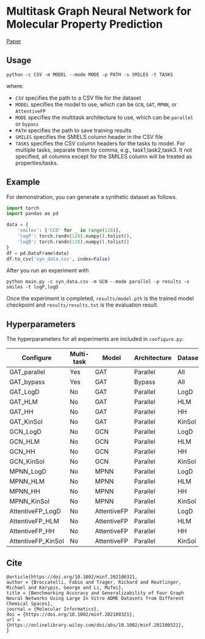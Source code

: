 # Multitask Graph Neural Network for Molecular Property Prediction

[Paper](https://arxiv.org/abs/2111.13964)

## Usage

```
python -c CSV -m MODEL --mode MODE -p PATH -s SMILES -t TASKS
```

where:
- `CSV` specifies the path to a CSV file for the dataset
- `MODEL` specifies the model to use, which can be `GCN`, `GAT`, `MPNN`, or `AttentiveFP`
- `MODE` specifies the multitask architecture to use, which can be `parallel` or `bypass`
- `PATH` specifies the path to save training results
- `SMILES` specifies the SMIELS column header in the CSV file
- `TASKS` specifies the CSV column headers for the tasks to model. For multiple tasks, separate them by comma, e.g., task1,task2,task3. It not specified, all columns except for the SMILES column will be treated as properties/tasks.

## Example

For demonstration, you can generate a synthetic dataset as follows.

```python
import torch
import pandas as pd

data = {
    'smiles': ['CCO' for _ in range(128)],
    'logP': torch.randn(128).numpy().tolist(),
    'logD': torch.randn(128).numpy().tolist()
}
df = pd.DataFrame(data)
df.to_csv('syn_data.csv', index=False)
```

After you run an experiment with

```
python main.py -c syn_data.csv -m GCN --mode parallel -p results -s smiles -t logP,logD
```

Once the experiment is completed, `results/model.pth` is the trained model checkpoint
and `results/results.txt` is the evaluation result.

## Hyperparameters

The hyperparameters for all experiments are included in `configure.py`:

| Configure    | Multi-task  | Model | Architecture | Dataset |
| ------------ | ----------- | ----- | ------------ | ------- |
| GAT_parallel | Yes         | GAT   | Parallel     | All     |
| GAT_bypass   | Yes         | GAT   | Bypass       | All     |
| GAT_LogD     | No          | GAT   | Parallel     | LogD    |
| GAT_HLM      | No          | GAT   | Parallel     | HLM     |
| GAT_HH       | No          | GAT   | Parallel     | HH      |
| GAT_KinSol   | No          | GAT   | Parallel     | KinSol  |
| GCN_LogD     | No          | GCN   | Parallel     | LogD    |
| GCN_HLM      | No          | GCN   | Parallel     | HLM     |
| GCN_HH       | No          | GCN   | Parallel     | HH      |
| GCN_KinSol   | No          | GCN   | Parallel     | KinSol  |
| MPNN_LogD    | No          | MPNN  | Parallel     | LogD    |
| MPNN_HLM     | No          | MPNN  | Parallel     | HLM     |
| MPNN_HH      | No          | MPNN  | Parallel     | HH      |
| MPNN_KinSol  | No          | MPNN  | Parallel     | KinSol  |
| AttentiveFP_LogD    | No          | AttentiveFP  | Parallel     | LogD    |
| AttentiveFP_HLM     | No          | AttentiveFP  | Parallel     | HLM     |
| AttentiveFP_HH      | No          | AttentiveFP  | Parallel     | HH      |
| AttentiveFP_KinSol  | No          | AttentiveFP  | Parallel     | KinSol  |

## Cite

```
@article{https://doi.org/10.1002/minf.202100321,
author = {Broccatelli, Fabio and Trager, Richard and Reutlinger, Michael and Karypis, George and Li, Mufei},
title = {Benchmarking Accuracy and Generalizability of Four Graph Neural Networks Using Large In Vitro ADME Datasets from Different Chemical Spaces},
journal = {Molecular Informatics},
doi = {https://doi.org/10.1002/minf.202100321},
url = {https://onlinelibrary.wiley.com/doi/abs/10.1002/minf.202100321},
}
```
